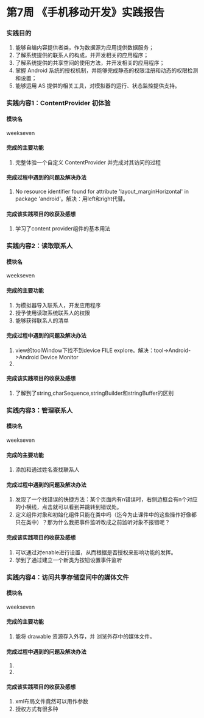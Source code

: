 # 第7周 《手机移动开发》实践报告
### 实践目的
1. 能够自编内容提供者类，作为数据源为应用提供数据服务； 
1. 了解系统提供的联系人的构成，并开发相关的应用程序； 
1. 了解系统提供的共享空间的使用方法，并开发相关的应用程序； 
1. 掌握 Android 系统的授权机制，并能够完成静态的权限注册和动态的权限检测和设置； 
1. 能够运用 AS 提供的相关工具，对模拟器的运行、状态监控提供支持。 
### 实践内容1：ContentProvider 初体验
#### 模块名
weekseven
#### 完成的主要功能
1. 完整体验一个自定义 ContentProvider 并完成对其访问的过程
#### 完成过程中遇到的问题及解决办法
1. No resource identifier found for attribute 'layout_marginHorizontal' in package 'android'。解决：用left和right代替。
#### 完成该实践项目的收获及感想
1. 学习了content provider组件的基本用法
### 实践内容2：读取联系人
#### 模块名
weekseven
#### 完成的主要功能
1. 为模拟器导入联系人，开发应用程序
1. 授予使用读取系统联系人的权限
1. 能够获得联系人的清单
#### 完成过程中遇到的问题及解决办法
1. view的toolWindow下找不到device FILE explore。解决：tool->Android->Android Device Monitor
1. 
#### 完成该实践项目的收获及感想
1. 了解到了string,charSequence,stringBuilder和stringBuffer的区别
### 实践内容3：管理联系人
#### 模块名
weekseven
#### 完成的主要功能
1. 添加和通过姓名查找联系人
#### 完成过程中遇到的问题及解决办法
1. 发现了一个找错误的快捷方法：某个页面内有n错误时，右侧边框会有n个对应的小横线，点击就可以看到并跳转到错误处。
1. 定义组件对象和初始化组件只能在类中吗（迄今为止课件中的这些操作好像都只在类中）？那为什么我把事件监听改成之前监听对象不报错呢？
#### 完成该实践项目的收获及感想
1. 可以通过对enable进行设置，从而根据是否授权来影响功能的发挥。
1. 学到了通过建立一个新类为按钮设置事件监听
### 实践内容4：访问共享存储空间中的媒体文件
#### 模块名
weekseven
#### 完成的主要功能
1. 能将 drawable 资源存入外存，并 浏览外存中的媒体文件。
#### 完成过程中遇到的问题及解决办法
1. 
1. 
#### 完成该实践项目的收获及感想
1. xml布局文件竟然可以用作参数
1. 授权方式有很多种